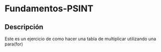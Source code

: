 # Fundamentos-PSINT
## Descripción
Este es un ejercicio de como hacer una tabla de multiplicar  utilizando una para(for) 
